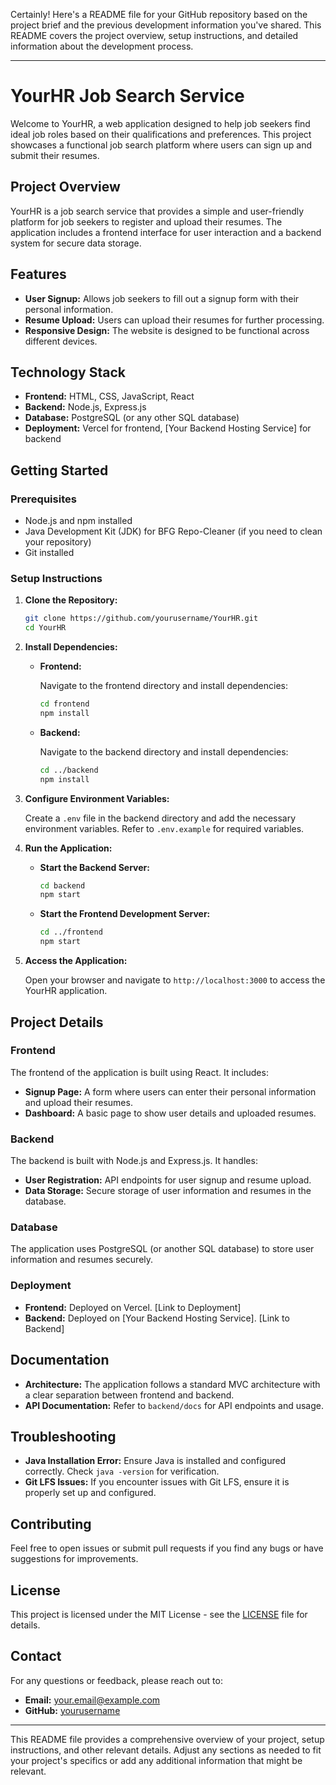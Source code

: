 Certainly! Here's a README file for your GitHub repository based on the project brief and the previous development information you've shared. This README covers the project overview, setup instructions, and detailed information about the development process.

---

# YourHR Job Search Service

Welcome to YourHR, a web application designed to help job seekers find ideal job roles based on their qualifications and preferences. This project showcases a functional job search platform where users can sign up and submit their resumes.

## Project Overview

YourHR is a job search service that provides a simple and user-friendly platform for job seekers to register and upload their resumes. The application includes a frontend interface for user interaction and a backend system for secure data storage.

## Features

- **User Signup:** Allows job seekers to fill out a signup form with their personal information.
- **Resume Upload:** Users can upload their resumes for further processing.
- **Responsive Design:** The website is designed to be functional across different devices.

## Technology Stack

- **Frontend:** HTML, CSS, JavaScript, React
- **Backend:** Node.js, Express.js
- **Database:** PostgreSQL (or any other SQL database)
- **Deployment:** Vercel for frontend, [Your Backend Hosting Service] for backend

## Getting Started

### Prerequisites

- Node.js and npm installed
- Java Development Kit (JDK) for BFG Repo-Cleaner (if you need to clean your repository)
- Git installed

### Setup Instructions

1. **Clone the Repository:**

    ```bash
    git clone https://github.com/yourusername/YourHR.git
    cd YourHR
    ```

2. **Install Dependencies:**

    - **Frontend:**

      Navigate to the frontend directory and install dependencies:

      ```bash
      cd frontend
      npm install
      ```

    - **Backend:**

      Navigate to the backend directory and install dependencies:

      ```bash
      cd ../backend
      npm install
      ```

3. **Configure Environment Variables:**

   Create a `.env` file in the backend directory and add the necessary environment variables. Refer to `.env.example` for required variables.

4. **Run the Application:**

    - **Start the Backend Server:**

      ```bash
      cd backend
      npm start
      ```

    - **Start the Frontend Development Server:**

      ```bash
      cd ../frontend
      npm start
      ```

5. **Access the Application:**

    Open your browser and navigate to `http://localhost:3000` to access the YourHR application.

## Project Details

### Frontend

The frontend of the application is built using React. It includes:

- **Signup Page:** A form where users can enter their personal information and upload their resumes.
- **Dashboard:** A basic page to show user details and uploaded resumes.

### Backend

The backend is built with Node.js and Express.js. It handles:

- **User Registration:** API endpoints for user signup and resume upload.
- **Data Storage:** Secure storage of user information and resumes in the database.

### Database

The application uses PostgreSQL (or another SQL database) to store user information and resumes securely.

### Deployment

- **Frontend:** Deployed on Vercel. [Link to Deployment]
- **Backend:** Deployed on [Your Backend Hosting Service]. [Link to Backend]

## Documentation

- **Architecture:** The application follows a standard MVC architecture with a clear separation between frontend and backend.
- **API Documentation:** Refer to `backend/docs` for API endpoints and usage.

## Troubleshooting

- **Java Installation Error:** Ensure Java is installed and configured correctly. Check `java -version` for verification.
- **Git LFS Issues:** If you encounter issues with Git LFS, ensure it is properly set up and configured.

## Contributing

Feel free to open issues or submit pull requests if you find any bugs or have suggestions for improvements.

## License

This project is licensed under the MIT License - see the [LICENSE](LICENSE) file for details.

## Contact

For any questions or feedback, please reach out to:

- **Email:** your.email@example.com
- **GitHub:** [yourusername](https://github.com/yourusername)

---

This README file provides a comprehensive overview of your project, setup instructions, and other relevant details. Adjust any sections as needed to fit your project's specifics or add any additional information that might be relevant.